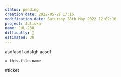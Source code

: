 ```yaml
---
status: pending
creation date: 2022-05-28 17:16
modification date: Saturday 28th May 2022 12:02:10
project: Juliska
name: JUL-238
difficulty: 🔴
estimated: 3h
---
```

asdfasdf
adsfgh
aasdf

`= this.file.name`

#ticket 
